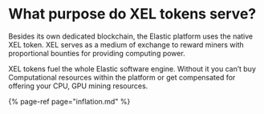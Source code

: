 # What purpose do XEL tokens serve?

Besides its own dedicated blockchain, the Elastic platform uses the native XEL token. XEL serves as a medium of exchange to reward miners with proportional bounties for providing computing power.

XEL tokens fuel the whole Elastic software engine. Without it you can’t buy Computational resources within the platform or get compensated for offering your CPU, GPU mining resources.

{% page-ref page="inflation.md" %}

